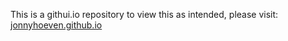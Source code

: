 This is a githui.io repository to view this as intended, please visit:
[jonnyhoeven.github.io](https://jonnyhoeven.github.io) 